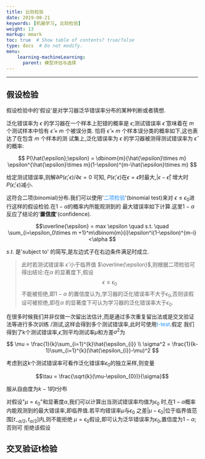```yaml
---
title: 比较检验
date: 2019-08-21
keywords: [机器学习, 比较检验]
weight: 13
markup: mmark
toc: true  # Show table of contents? true/false
type: docs  # Do not modify.
menu:
    learning-machineLearning:
      parent: 模型评估与选择
---
```

---

## 假设检验

假设检验中的'假设'是对学习器泛华错误率分布的某种判断或者猜想.

泛化错误率为 $\epsilon$ 的学习器在一个样本上犯错的概率是 $\epsilon$;测试错误率 
$\hat{\epsilon}$ 意味着在 $m$ 个测试样本中恰有 $\hat{\epsilon}\times m$ 个被误分类.
恰将 $\hat{\epsilon} \times m$ 个样本误分类的概率如下,这也表达了在包含 $m$ 个样本的测
试集上,泛化错误率为 $\epsilon$ 的学习器被测得测试错误率为 $\hat{\epsilon}$ 的概率:

$$
P(\hat{\epsilon};\epsilon) = \dbinom{m}{\hat{\epsilon}\times m}
\epsilon^{\hat{\epsilon}\times m}(1-\epsilon)^{m-\hat{\epsilon}\times m}
$$

给定测试错误率,则解$\partial P(\hat{\epsilon};\epsilon)/\partial\epsilon=0$ 可知,
$P(\hat{\epsilon};\epsilon)$在$\epsilon=\hat{\epsilon}$时最大,$|\epsilon-\hat{\epsilon}|$
增大时$P(\hat{\epsilon};\epsilon)$减小.

这符合二项(binomial)分布.我们可以使用'<font color="DodgerBlue">二项检验</font>'(binomial test)来对
$\epsilon \le \epsilon_{0}$进行这样的假设检验.在$1-\alpha$的概率内所能观测到的
最大错误率如下计算.这里$1-\alpha$反应了结论的'**置信度**'(confidence).

$$\overline{\epsilon} = max \epsilon \quad s.t. \quad \sum_{i=\epsilon_0\times m +1}^m\dbinom{m}{i}\epsilon^i(1-\epsilon)^{m-i}<\alpha
$$

$s.t.$ 是'subject to' 的简写,是左边式子在右边条件满足时成立.

> 此时若测试错误率 $\hat{\epsilon}$ 小于临界值 $\overline{\epsilon}$,则根据二项检验可
> 得出结论:在$\alpha$ 的显著度下,假设$$\epsilon \le \epsilon_0$$不能被拒绝,即$1-\alpha$
> 的置信度认为,学习器的泛化错误率不大于$\epsilon_{0}$,否则该假设可被拒绝,即在$\alpha$
> 的显著度下可认为学习器的泛化错误率大于$\epsilon_{0}$.

在很多时候我们并非仅做一次留出法估计,而是通过多次重复留出法或是交叉验证法等进行多次训练
/测试,这样会得到多个测试错误率,此时可使用<font color="DodgerBlue">t-test</font>.假定
我们得到了k个测试错误率,$\hat{\epsilon}$,则平均测试率$\mu$和方差$\sigma^2$为

$$
\mu = \frac{1}{k}\sum_{i=1}^{k}\hat{\epsilon_{i}} \\
\sigma^2 = \frac{1}{k-1}\sum_{i=1}^{k}(\hat{\epsilon_{i}}-\mu)^2
$$

考虑到这k个测试错误率可看作泛化错误率$\epsilon_{0}$的独立采样,则变量

$$\tau = \frac{\sqrt{k}(\mu-\epsilon_{0})}{\sigma}$$

服从自由度为$k-1$的$t$分布

> 
对假设"$\mu=\epsilon_{0}$"和显著度$\alpha$,我们可以计算出当测试错误率均值为$\epsilon_{0}$
时,在$1-\alpha$概率内能观测到的最大错误率,即临界值.若平均错误率$\mu$与$\epsilon_{0}$
之差$|\mu-\epsilon_{0}|$位于临界值范围$[t_{-\alpha/2},t_{\alpha/2}]$内,则不能拒绝
$\mu=\epsilon_{0}$假设,即可认为泛华错误率为$\epsilon_{0}$,置信度为$1-\alpha$;否则可
拒绝该假设

## 交叉验证t检验
